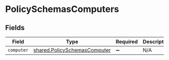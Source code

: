 # PolicySchemasComputers


## Fields

| Field                                                                               | Type                                                                                | Required                                                                            | Description                                                                         |
| ----------------------------------------------------------------------------------- | ----------------------------------------------------------------------------------- | ----------------------------------------------------------------------------------- | ----------------------------------------------------------------------------------- |
| `computer`                                                                          | [shared.PolicySchemasComputer](../../../sdk/models/shared/policyschemascomputer.md) | :heavy_minus_sign:                                                                  | N/A                                                                                 |
